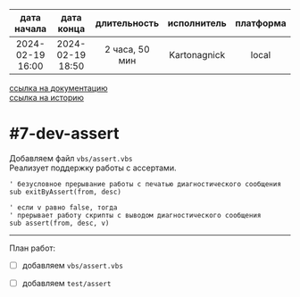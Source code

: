 |   дата начала    |    дата конца    |  длительность  | исполнитель  | платформа |
|:----------------:|:----------------:|:--------------:|:------------:|:---------:|
| 2024-02-19 16:00 | 2024-02-19 18:50 | 2 часа, 50 мин | Kartonagnick |   local   |

[ссылка на документацию](../docs.md)  
[ссылка на историю](../history.md#-v007-dev)  

#7-dev-assert
=============
Добавляем файл `vbs/assert.vbs`  
Реализует поддержку работы с ассертами.  

```vbs
' безусловное прерывание работы с печатью диагностического сообщения
sub exitByAssert(from, desc)

' если v равно false, тогда
' прерывает работу скрипты с выводом диагностического сообщения
sub assert(from, desc, v)
```

--------------------------------------------------------------------------------

План работ:  
  - [ ] добавляем `vbs/assert.vbs`  
  - [ ] добавляем `test/assert`  

